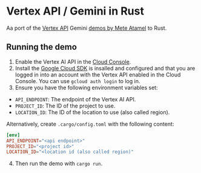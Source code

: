 # Vertex API / Gemini in Rust

Aa port of the [Vertex API][4] Gemini [demos by Mete Atamel][1] to Rust.

## Running the demo

1. Enable the Vertex AI API in the [Cloud Console][2].
2. Install the [Google Cloud SDK][3] is insalled and configured and that you are logged in into an account with the Vertex API enabled in the Cloud Console. You can use `gcloud auth login` to log in.
3. Ensure you have the following environment variables set:
  - `API_ENDPOINT`: The endpoint of the Vertex AI API.
  - `PROJECT_ID`: The ID of the project to use.
  - `LOCATION_ID`: The ID of the location to use (also called region).

Alternatively, create `.cargo/config.toml` with the following content:
```toml
[env]
API_ENDPOINT="<api endpoint>"
PROJECT_ID="<project id>"
LOCATION_ID="<location id (also called region)"
```

4. Then run the demo with `cargo run`.

[1]: https://github.com/meteatamel/genai-samples/tree/main/vertexai/gemini/console/csharp/rest
[2]: https://console.cloud.google.com/apis/library/aiplatform.googleapis.com?q=vertex
[3]: https://cloud.google.com/sdk/?hl=en_US
[4]: https://cloud.google.com/vertex-ai/docs
